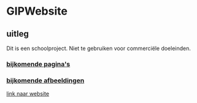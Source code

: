 # GIPWebsite

## uitleg

Dit is een schoolproject. Niet te gebruiken voor commerciële doeleinden.

### [bijkomende pagina's](pages)

### [bijkomende afbeeldingen](images)

[link naar website](https://berta-immalle.github.io/GIPWebsite/)